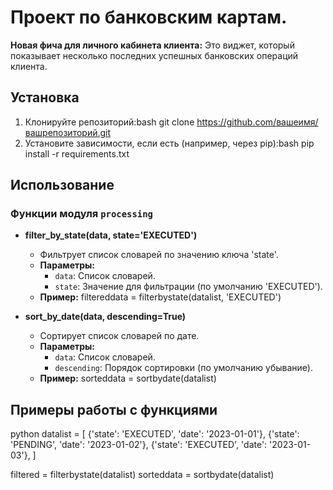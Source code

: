 # Проект по банковским картам.

**Новая фича для личного кабинета клиента:** Это виджет, который показывает несколько последних успешных банковских операций клиента.

## Установка

1. Клонируйте репозиторий:bash
   git clone https://github.com/вашеимя/вашрепозиторий.git
2. Установите зависимости, если есть (например, через pip):bash
   pip install -r requirements.txt 

## Использование

### Функции модуля `processing`

- **filter_by_state(data, state='EXECUTED')**
    - Фильтрует список словарей по значению ключа 'state'.
    - **Параметры:**
      - `data`: Список словарей.
      - `state`: Значение для фильтрации (по умолчанию 'EXECUTED').
    - **Пример:**
    filtereddata = filterbystate(datalist, 'EXECUTED')

- **sort_by_date(data, descending=True)**
    - Сортирует список словарей по дате.
    - **Параметры:**
      - `data`: Список словарей.
      - `descending`: Порядок сортировки (по умолчанию убывание).
    - **Пример:**
    sorteddata = sortbydate(datalist)

## Примеры работы с функциями
python
datalist = [
    {'state': 'EXECUTED', 'date': '2023-01-01'},
    {'state': 'PENDING', 'date': '2023-01-02'},
    {'state': 'EXECUTED', 'date': '2023-01-03'},
]

filtered = filterbystate(datalist)
sorteddata = sortbydate(datalist)